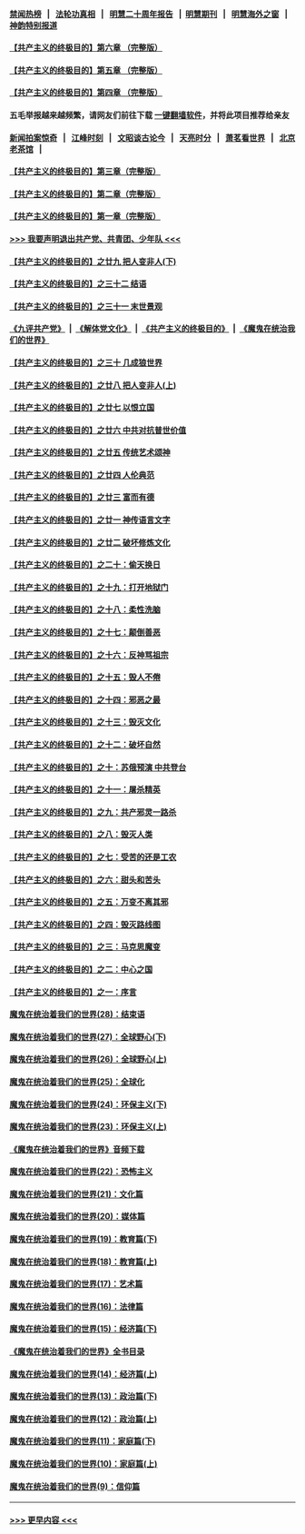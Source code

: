 #### [禁闻热榜](热点新闻.md?=0)  &nbsp;&nbsp;|&nbsp;&nbsp; [法轮功真相](https://github.com/gfw-breaker/truth/blob/master/README.md?=0) &nbsp;&nbsp;|&nbsp;&nbsp; [明慧二十周年报告](https://github.com/gfw-breaker/mh-reports/blob/master/README.md?=0) &nbsp;&nbsp;|&nbsp;&nbsp;[明慧期刊](https://github.com/gfw-breaker/mh-qikan) &nbsp;&nbsp;|&nbsp;&nbsp; [明慧海外之窗](https://github.com/gfw-breaker/mh-news/blob/master/README.md?=0) &nbsp;&nbsp;|&nbsp;&nbsp; [神韵特别报道](https://github.com/gfw-breaker/mh-news/blob/master/shenyun.md?=0)
#### [【共产主义的终极目的】第六章 （完整版）](../pages/nsc422/n11428913.md?t=03011931) 
#### [【共产主义的终极目的】第五章 （完整版）](../pages/nsc422/n11428912.md?t=03011931) 
#### [【共产主义的终极目的】第四章 （完整版）](../pages/nsc422/n11428907.md?t=03011931) 
#### 五毛举报越来越频繁，请网友们前往下载 [一键翻墙软件](https://github.com/gfw-breaker/ssr-accounts)，并将此项目推荐给亲友
#### [新闻拍案惊奇](https://github.com/gfw-breaker/banned-news/blob/master/pages/link4.md) &nbsp;&nbsp;|&nbsp;&nbsp; [江峰时刻](https://github.com/gfw-breaker/banned-news/blob/master/pages/link4.md) &nbsp;&nbsp;|&nbsp;&nbsp; [文昭谈古论今](https://github.com/gfw-breaker/banned-news/blob/master/pages/link4.md) &nbsp;&nbsp;|&nbsp;&nbsp; [天亮时分](https://github.com/gfw-breaker/banned-news/blob/master/pages/link4.md) &nbsp;&nbsp;|&nbsp;&nbsp; [萧茗看世界](https://github.com/gfw-breaker/banned-news/blob/master/pages/link4.md) &nbsp;&nbsp;|&nbsp;&nbsp; [北京老茶馆](https://github.com/gfw-breaker/banned-news/blob/master/pages/link4.md) &nbsp;&nbsp;|&nbsp;&nbsp; 
#### [【共产主义的终极目的】第三章（完整版）](../pages/nsc422/n11428848.md?t=03011931) 
#### [【共产主义的终极目的】第二章（完整版）](../pages/nsc422/n11428831.md?t=03011931) 
#### [【共产主义的终极目的】第一章（完整版）](../pages/nsc422/n11417651.md?t=03011931) 
#### [>>> 我要声明退出共产党、共青团、少年队 <<<](https://github.com/begood0513/goodnews/blob/master/quit/letter.md) 
#### [【共产主义的终极目的】之廿九 把人变非人(下)](../pages/nsc422/n11344140.md?t=03011931) 
#### [【共产主义的终极目的】之三十二 结语](../pages/nsc422/n11360535.md?t=03011931) 
#### [【共产主义的终极目的】之三十一 末世景观](../pages/nsc422/n11351129.md?t=03011931) 
#### [《九评共产党》](https://github.com/begood0513/9ping.md/blob/master/README.md) &nbsp;|&nbsp; [《解体党文化》](../../../../jtdwh.md/blob/master/README.md)  &nbsp;|&nbsp; [《共产主义的终极目的》](../../../../gczydzjmd.md/blob/master/README.md) &nbsp;|&nbsp; [《魔鬼在统治我们的世界》](../../../../mgztzwmdsj.md/blob/master/README.md) 
#### [【共产主义的终极目的】之三十 几成狼世界](../pages/nsc422/n11348280.md?t=03011931) 
#### [【共产主义的终极目的】之廿八 把人变非人(上)](../pages/nsc422/n11340492.md?t=03011931) 
#### [【共产主义的终极目的】之廿七 以恨立国](../pages/nsc422/n11336944.md?t=03011931) 
#### [【共产主义的终极目的】之廿六 中共对抗普世价值](../pages/nsc422/n11324785.md?t=03011931) 
#### [【共产主义的终极目的】之廿五 传统艺术颂神](../pages/nsc422/n11296396.md?t=03011931) 
#### [【共产主义的终极目的】之廿四 人伦典范](../pages/nsc422/n11296397.md?t=03011931) 
#### [【共产主义的终极目的】之廿三 富而有德](../pages/nsc422/n11283598.md?t=03011931) 
#### [【共产主义的终极目的】之廿一 神传语言文字](../pages/nsc422/n11263265.md?t=03011931) 
#### [【共产主义的终极目的】之廿二 破坏修炼文化](../pages/nsc422/n11245728.md?t=03011931) 
#### [【共产主义的终极目的】之二十：偷天换日](../pages/nsc422/n11238846.md?t=03011931) 
#### [【共产主义的终极目的】之十九：打开地狱门](../pages/nsc422/n11206376.md?t=03011931) 
#### [【共产主义的终极目的】之十八：柔性洗脑](../pages/nsc422/n11199994.md?t=03011931) 
#### [【共产主义的终极目的】之十七：颠倒善恶](../pages/nsc422/n11179782.md?t=03011931) 
#### [【共产主义的终极目的】之十六：反神骂祖宗](../pages/nsc422/n11166798.md?t=03011931) 
#### [【共产主义的终极目的】之十五：毁人不倦](../pages/nsc422/n11166792.md?t=03011931) 
#### [【共产主义的终极目的】之十四：邪恶之最](../pages/nsc422/n11150249.md?t=03011931) 
#### [【共产主义的终极目的】之十三：毁灭文化](../pages/nsc422/n11135227.md?t=03011931) 
#### [【共产主义的终极目的】之十二：破坏自然](../pages/nsc422/n11135214.md?t=03011931) 
#### [【共产主义的终极目的】之十：苏俄预演 中共登台](../pages/nsc422/n11118424.md?t=03011931) 
#### [【共产主义的终极目的】之十一：屠杀精英](../pages/nsc422/n11118442.md?t=03011931) 
#### [【共产主义的终极目的】之九：共产邪灵一路杀](../pages/nsc422/n11114139.md?t=03011931) 
#### [【共产主义的终极目的】之八：毁灭人类](../pages/nsc422/n11108503.md?t=03011931) 
#### [【共产主义的终极目的】之七：受苦的还是工农](../pages/nsc422/n11101809.md?t=03011931) 
#### [【共产主义的终极目的】之六：甜头和苦头](../pages/nsc422/n11096971.md?t=03011931) 
#### [【共产主义的终极目的】之五：万变不离其邪](../pages/nsc422/n11091285.md?t=03011931) 
#### [【共产主义的终极目的】之四：毁灭路线图](../pages/nsc422/n11086284.md?t=03011931) 
#### [【共产主义的终极目的】之三：马克思魔变](../pages/nsc422/n11061941.md?t=03011931) 
#### [【共产主义的终极目的】之二：中心之国](../pages/nsc422/n11047728.md?t=03011931) 
#### [【共产主义的终极目的】之一：序言](../pages/nsc422/n11086077.md?t=03011931) 
#### [魔鬼在统治着我们的世界(28)：结束语](../pages/nsc422/n10936246.md?t=03011931) 
#### [魔鬼在统治着我们的世界(27)：全球野心(下)](../pages/nsc422/n10928319.md?t=03011931) 
#### [魔鬼在统治着我们的世界(26)：全球野心(上)](../pages/nsc422/n10900318.md?t=03011931) 
#### [魔鬼在统治着我们的世界(25)：全球化](../pages/nsc422/n10788205.md?t=03011931) 
#### [魔鬼在统治着我们的世界(24)：环保主义(下)](../pages/nsc422/n10695307.md?t=03011931) 
#### [魔鬼在统治着我们的世界(23)：环保主义(上)](../pages/nsc422/n10688613.md?t=03011931) 
#### [《魔鬼在统治着我们的世界》音频下载](../pages/nsc422/n10635553.md?t=03011931) 
#### [魔鬼在统治着我们的世界(22)：恐怖主义](../pages/nsc422/n10614727.md?t=03011931) 
#### [魔鬼在统治着我们的世界(21)：文化篇](../pages/nsc422/n10597706.md?t=03011931) 
#### [魔鬼在统治着我们的世界(20)：媒体篇](../pages/nsc422/n10586579.md?t=03011931) 
#### [魔鬼在统治着我们的世界(19)：教育篇(下)](../pages/nsc422/n10564808.md?t=03011931) 
#### [魔鬼在统治着我们的世界(18)：教育篇(上)](../pages/nsc422/n10526970.md?t=03011931) 
#### [魔鬼在统治着我们的世界(17)：艺术篇](../pages/nsc422/n10499093.md?t=03011931) 
#### [魔鬼在统治着我们的世界(16)：法律篇](../pages/nsc422/n10485969.md?t=03011931) 
#### [魔鬼在统治着我们的世界(15)：经济篇(下)](../pages/nsc422/n10469975.md?t=03011931) 
#### [《魔鬼在统治着我们的世界》全书目录](../pages/nsc422/n10464261.md?t=03011931) 
#### [魔鬼在统治着我们的世界(14)：经济篇(上)](../pages/nsc422/n10457370.md?t=03011931) 
#### [魔鬼在统治着我们的世界(13)：政治篇(下)](../pages/nsc422/n10448270.md?t=03011931) 
#### [魔鬼在统治着我们的世界(12)：政治篇(上)](../pages/nsc422/n10444576.md?t=03011931) 
#### [魔鬼在统治着我们的世界(11)：家庭篇(下)](../pages/nsc422/n10440961.md?t=03011931) 
#### [魔鬼在统治着我们的世界(10)：家庭篇(上)](../pages/nsc422/n10435448.md?t=03011931) 
#### [魔鬼在统治着我们的世界(9)：信仰篇](../pages/nsc422/n10432159.md?t=03011931) 

----
#### [ >>> 更早内容 <<< ](../indexes/nsc422-earlier.md)
